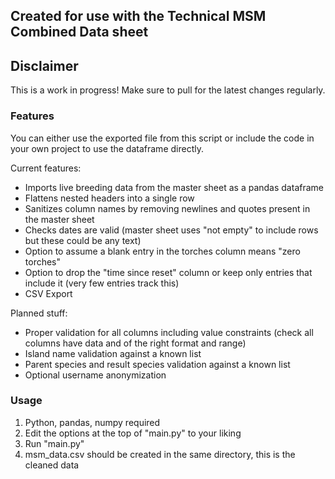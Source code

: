 ## Created for use with the Technical MSM Combined Data sheet

## Disclaimer

This is a work in progress! Make sure to pull for the latest changes regularly.

### Features
    
You can either use the exported file from this script or include the code in your own project to use the dataframe directly. 

Current features:

- Imports live breeding data from the master sheet as a pandas dataframe
- Flattens nested headers into a single row
- Sanitizes column names by removing newlines and quotes present in the master sheet
- Checks dates are valid (master sheet uses "not empty" to include rows but these could be any text)
- Option to assume a blank entry in the torches column means "zero torches"
- Option to drop the "time since reset" column or keep only entries that include it (very few entries track this)
- CSV Export

Planned stuff:

- Proper validation for all columns including value constraints (check all columns have data and of the right format and range)
- Island name validation against a known list
- Parent species and result species validation against a known list
- Optional username anonymization

### Usage

1. Python, pandas, numpy required
2. Edit the options at the top of "main.py" to your liking
3. Run "main.py"
4. msm_data.csv should be created in the same directory, this is the cleaned data